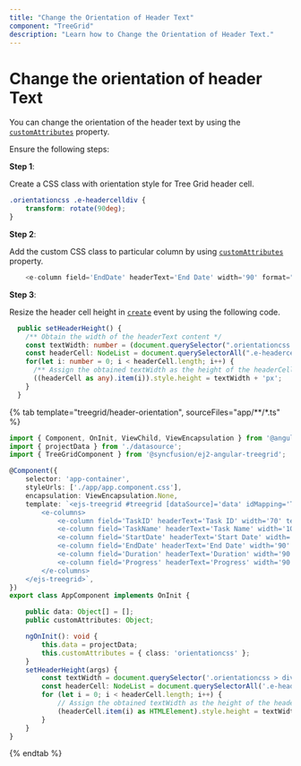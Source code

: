 ```yaml
---
title: "Change the Orientation of Header Text"
component: "TreeGrid"
description: "Learn how to Change the Orientation of Header Text."
---
```


# Change the orientation of header Text

You can change the orientation of the header text by using the [`customAttributes`](../api/treegrid/column/#customattributes) property.

Ensure the following steps:

**Step 1**:

Create a CSS class with orientation style for Tree Grid header cell.

```css
.orientationcss .e-headercelldiv {
    transform: rotate(90deg);
}

```

**Step 2**:

Add the custom CSS class to particular column by using [`customAttributes`](../api/treegrid/column/#customattributes) property.

```typescript
    <e-column field='EndDate' headerText='End Date' width='90' format="yMd" textAlign='Right' [customAttributes]='customAttributes' ></e-column>

```

**Step 3**:

Resize the header cell height in [`create`](../api/treegrid/#create) event by using the following code.

```typescript
  public setHeaderHeight() {
    /** Obtain the width of the headerText content */
    const textWidth: number = (document.querySelector(".orientationcss > div") as HTMLElement).scrollWidth;
    const headerCell: NodeList = document.querySelectorAll(".e-headercell");
    for(let i: number = 0; i < headerCell.length; i++) {
      /** Assign the obtained textWidth as the height of the headerCell */
      ((headerCell as any).item(i)).style.height = textWidth + 'px';
    }
  }

```

{% tab template="treegrid/header-orientation", sourceFiles="app/**/*.ts" %}

```typescript
import { Component, OnInit, ViewChild, ViewEncapsulation } from '@angular/core';
import { projectData } from './datasource';
import { TreeGridComponent } from '@syncfusion/ej2-angular-treegrid';

@Component({
    selector: 'app-container',
    styleUrls: ['./app/app.component.css'],
    encapsulation: ViewEncapsulation.None,
    template: `<ejs-treegrid #treegrid [dataSource]='data' idMapping='TaskID' parentIdMapping='parentID' [height]='194' [treeColumnIndex]='1' (created)='setHeaderHeight($event)'  >
        <e-columns>
            <e-column field='TaskID' headerText='Task ID' width='70' textAlign='Right'></e-column>
            <e-column field='TaskName' headerText='Task Name' width='100' ></e-column>
            <e-column field='StartDate' headerText='Start Date' width='90' format="yMd" textAlign='Right' ></e-column>
            <e-column field='EndDate' headerText='End Date' width='90' format="yMd" textAlign='Center' [customAttributes]='customAttributes' ></e-column>
            <e-column field='Duration' headerText='Duration' width='90' textAlign='Right' ></e-column>
            <e-column field='Progress' headerText='Progress' width='90' textAlign='Right' ></e-column>
        </e-columns>
    </ejs-treegrid>`,
})
export class AppComponent implements OnInit {

    public data: Object[] = [];
    public customAttributes: Object;

    ngOnInit(): void {
        this.data = projectData;
        this.customAttributes = { class: 'orientationcss' };
    }
    setHeaderHeight(args) {
        const textWidth = document.querySelector('.orientationcss > div').scrollWidth; // Obtain the width of the headerText content.
        const headerCell: NodeList = document.querySelectorAll('.e-headercell');
        for (let i = 0; i < headerCell.length; i++) {
            // Assign the obtained textWidth as the height of the headerCell.
            (headerCell.item(i) as HTMLElement).style.height = textWidth + 'px';
        }
    }
}

```

{% endtab %}